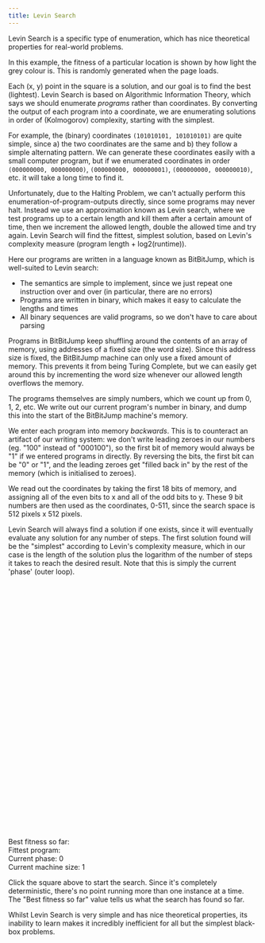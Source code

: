 ```yaml
---
title: Levin Search
---
```

Levin Search is a specific type of enumeration, which has nice theoretical properties for real-world problems.

In this example, the fitness of a particular location is shown by how light the grey colour is. This is randomly generated when the page loads.

Each (x, y) point in the square is a solution, and our goal is to find the best (lightest). Levin Search is based on Algorithmic Information Theory, which says we should enumerate *programs* rather than coordinates. By converting the output of each program into a coordinate, we are enumerating solutions in order of (Kolmogorov) complexity, starting with the simplest.

For example, the (binary) coordinates `(101010101, 101010101)` are quite simple, since a) the two coordinates are the same and b) they follow a simple alternating pattern. We can generate these coordinates easily with a small computer program, but if we enumerated coordinates in order `(000000000, 000000000)`, `(000000000, 000000001)`, `(000000000, 000000010)`, etc. it will take a long time to find it.

Unfortunately, due to the Halting Problem, we can't actually perform this enumeration-of-program-outputs directly, since some programs may never halt. Instead we use an approximation known as Levin search, where we test programs up to a certain length and kill them after a certain amount of time, then we increment the allowed length, double the allowed time and try again. Levin Search will find the fittest, simplest solution, based on Levin's complexity measure (program length + log2(runtime)).

Here our programs are written in a language known as BitBitJump, which is well-suited to Levin search:

 - The semantics are simple to implement, since we just repeat one instruction over and over (in particular, there are no errors)
 - Programs are written in binary, which makes it easy to calculate the lengths and times
 - All binary sequences are valid programs, so we don't have to care about parsing

Programs in BitBitJump keep shuffling around the contents of an array of memory, using addresses of a fixed size (the word size). Since this address size is fixed, the BitBitJump machine can only use a fixed amount of memory. This prevents it from being Turing Complete, but we can easily get around this by incrementing the word size whenever our allowed length overflows the memory.

The programs themselves are simply numbers, which we count up from 0, 1, 2, etc. We write out our current program's number in binary, and dump this into the start of the BitBitJump machine's memory.

We enter each program into memory *backwards*. This is to counteract an artifact of our writing system: we don't write leading zeroes in our numbers (eg. "100" instead of "000100"), so the first bit of memory would always be "1" if we entered programs in directly. By reversing the bits, the first bit can be "0" or "1", and the leading zeroes get "filled back in" by the rest of the memory (which is initialised to zeroes).

We read out the coordinates by taking the first 18 bits of memory, and assigning all of the even bits to x and all of the odd bits to y. These 9 bit numbers are then used as the coordinates, 0-511, since the search space is 512 pixels x 512 pixels.

Levin Search will always find a solution if one exists, since it will eventually evaluate any solution for any number of steps. The first solution found will be the "simplest" according to Levin's complexity measure, which in our case is the length of the solution plus the logarithm of the number of steps it takes to reach the desired result. Note that this is simply the current 'phase' (outer loop).

<div id="levin_playfield" style="width: 512px; height: 512px;"></div>
<form action="#" type="get">
<div>
  Best fitness so far: <a id="levin_fitness_display"></a>
</div>
<div>
  Fittest program: <a id="levin_winner"></a>
</div>
<div>
  Current phase: <a id="levin_phase">0</a>
</div>
<div>
  Current machine size: <a id="levin_m">1</a>
</div>
<script src="/js/jquery.js"></script>
<script src="/js/jquery_svg.js"></script>
<script src="/js/underscore.js"></script>
<script src="/js/optimisation/levin.js"></script>
<script src="/js/zot.js"></script>

Click the square above to start the search. Since it's completely deterministic, there's no point running more than one instance at a time. The "Best fitness so far" value tells us what the search has found so far.

Whilst Levin Search is very simple and has nice theoretical properties, its inability to learn makes it incredibly inefficient for all but the simplest black-box problems.
